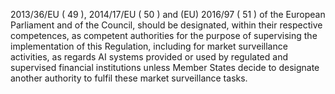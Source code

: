 2013/36/EU ( 49 ),  2014/17/EU ( 50 )  and  (EU)  2016/97 ( 51 )  of  the  European  Parliament and  of  the  Council,  should  be designated,  within  their  respective  competences,  as  competent  authorities  for  the  purpose  of  supervising  the implementation  of  this  Regulation,  including  for  market  surveillance  activities,  as  regards  AI  systems  provided  or used by regulated and supervised financial institutions unless Member States decide to designate another authority to fulfil these market surveillance tasks. 